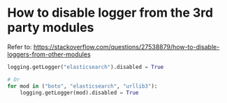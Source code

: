 # How to disable logger from the 3rd party modules

Refer to: https://stackoverflow.com/questions/27538879/how-to-disable-loggers-from-other-modules

```py
logging.getLogger("elasticsearch").disabled = True

# Or
for mod in ("boto", "elasticsearch", "urllib3"):
    logging.getLogger(mod).disabled = True
```
